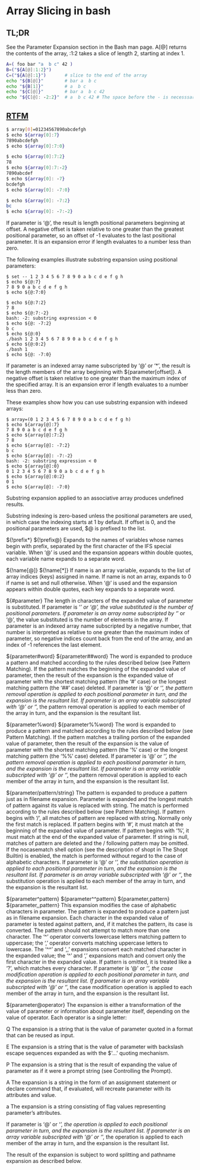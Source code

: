 # Array Slicing in bash

## TL;DR

See the Parameter Expansion section in the Bash man page.
A[@] returns the contents of the array, :1:2 takes a slice of length 2, starting at index 1.

```bash
A=( foo bar "a  b c" 42 )
B=("${A[@]:1:2}")
C=("${A[@]:1}")       # slice to the end of the array
echo "${B[@]}"        # bar a  b c
echo "${B[1]}"        # a  b c
echo "${C[@]}"        # bar a  b c 42
echo "${C[@]: -2:2}"  # a  b c 42 # The space before the - is necesssary
```

## [RTFM](https://www.gnu.org/software/bash/manual/bash.html#Shell-Parameter-Expansion)

```bash
$ array[0]=01234567890abcdefgh
$ echo ${array[0]:7}
7890abcdefgh
$ echo ${array[0]:7:0}

$ echo ${array[0]:7:2}
78
$ echo ${array[0]:7:-2}
7890abcdef
$ echo ${array[0]: -7}
bcdefgh
$ echo ${array[0]: -7:0}

$ echo ${array[0]: -7:2}
bc
$ echo ${array[0]: -7:-2}
```

If parameter is ‘@’, the result is length positional parameters beginning at offset.
A negative offset is taken relative to one greater than the greatest positional parameter,
so an offset of -1 evaluates to the last positional parameter.
It is an expansion error if length evaluates to a number less than zero.

The following examples illustrate substring expansion using positional parameters:

```
$ set -- 1 2 3 4 5 6 7 8 9 0 a b c d e f g h
$ echo ${@:7}
7 8 9 0 a b c d e f g h
$ echo ${@:7:0}

$ echo ${@:7:2}
7 8
$ echo ${@:7:-2}
bash: -2: substring expression < 0
$ echo ${@: -7:2}
b c
$ echo ${@:0}
./bash 1 2 3 4 5 6 7 8 9 0 a b c d e f g h
$ echo ${@:0:2}
./bash 1
$ echo ${@: -7:0}
```

If parameter is an indexed array name subscripted by ‘@’ or ‘*’,
the result is the length members of the array beginning with ${parameter[offset]}.
A negative offset is taken relative to one greater than the maximum index of the specified array.
It is an expansion error if length evaluates to a number less than zero.

These examples show how you can use substring expansion with indexed arrays:

```
$ array=(0 1 2 3 4 5 6 7 8 9 0 a b c d e f g h)
$ echo ${array[@]:7}
7 8 9 0 a b c d e f g h
$ echo ${array[@]:7:2}
7 8
$ echo ${array[@]: -7:2}
b c
$ echo ${array[@]: -7:-2}
bash: -2: substring expression < 0
$ echo ${array[@]:0}
0 1 2 3 4 5 6 7 8 9 0 a b c d e f g h
$ echo ${array[@]:0:2}
0 1
$ echo ${array[@]: -7:0}
```

Substring expansion applied to an associative array produces undefined results.

Substring indexing is zero-based unless the positional parameters are used,
in which case the indexing starts at 1 by default.
If offset is 0, and the positional parameters are used, $@ is prefixed to the list.

${!prefix*}
${!prefix@}
Expands to the names of variables whose names begin with prefix, separated by the first character of the IFS special variable. When ‘@’ is used and the expansion appears within double quotes, each variable name expands to a separate word.

${!name[@]}
${!name[*]}
If name is an array variable, expands to the list of array indices (keys) assigned in name. If name is not an array, expands to 0 if name is set and null otherwise. When ‘@’ is used and the expansion appears within double quotes, each key expands to a separate word.

${#parameter}
The length in characters of the expanded value of parameter is substituted. If parameter is ‘*’ or ‘@’, the value substituted is the number of positional parameters. If parameter is an array name subscripted by ‘*’ or ‘@’, the value substituted is the number of elements in the array. If parameter is an indexed array name subscripted by a negative number, that number is interpreted as relative to one greater than the maximum index of parameter, so negative indices count back from the end of the array, and an index of -1 references the last element.

${parameter#word}
${parameter##word}
The word is expanded to produce a pattern and matched according to the rules described below (see Pattern Matching). If the pattern matches the beginning of the expanded value of parameter, then the result of the expansion is the expanded value of parameter with the shortest matching pattern (the ‘#’ case) or the longest matching pattern (the ‘##’ case) deleted. If parameter is ‘@’ or ‘*’, the pattern removal operation is applied to each positional parameter in turn, and the expansion is the resultant list. If parameter is an array variable subscripted with ‘@’ or ‘*’, the pattern removal operation is applied to each member of the array in turn, and the expansion is the resultant list.

${parameter%word}
${parameter%%word}
The word is expanded to produce a pattern and matched according to the rules described below (see Pattern Matching). If the pattern matches a trailing portion of the expanded value of parameter, then the result of the expansion is the value of parameter with the shortest matching pattern (the ‘%’ case) or the longest matching pattern (the ‘%%’ case) deleted. If parameter is ‘@’ or ‘*’, the pattern removal operation is applied to each positional parameter in turn, and the expansion is the resultant list. If parameter is an array variable subscripted with ‘@’ or ‘*’, the pattern removal operation is applied to each member of the array in turn, and the expansion is the resultant list.

${parameter/pattern/string}
The pattern is expanded to produce a pattern just as in filename expansion. Parameter is expanded and the longest match of pattern against its value is replaced with string. The match is performed according to the rules described below (see Pattern Matching). If pattern begins with ‘/’, all matches of pattern are replaced with string. Normally only the first match is replaced. If pattern begins with ‘#’, it must match at the beginning of the expanded value of parameter. If pattern begins with ‘%’, it must match at the end of the expanded value of parameter. If string is null, matches of pattern are deleted and the / following pattern may be omitted. If the nocasematch shell option (see the description of shopt in The Shopt Builtin) is enabled, the match is performed without regard to the case of alphabetic characters. If parameter is ‘@’ or ‘*’, the substitution operation is applied to each positional parameter in turn, and the expansion is the resultant list. If parameter is an array variable subscripted with ‘@’ or ‘*’, the substitution operation is applied to each member of the array in turn, and the expansion is the resultant list.

${parameter^pattern}
${parameter^^pattern}
${parameter,pattern}
${parameter,,pattern}
This expansion modifies the case of alphabetic characters in parameter. The pattern is expanded to produce a pattern just as in filename expansion. Each character in the expanded value of parameter is tested against pattern, and, if it matches the pattern, its case is converted. The pattern should not attempt to match more than one character. The ‘^’ operator converts lowercase letters matching pattern to uppercase; the ‘,’ operator converts matching uppercase letters to lowercase. The ‘^^’ and ‘,,’ expansions convert each matched character in the expanded value; the ‘^’ and ‘,’ expansions match and convert only the first character in the expanded value. If pattern is omitted, it is treated like a ‘?’, which matches every character. If parameter is ‘@’ or ‘*’, the case modification operation is applied to each positional parameter in turn, and the expansion is the resultant list. If parameter is an array variable subscripted with ‘@’ or ‘*’, the case modification operation is applied to each member of the array in turn, and the expansion is the resultant list.

${parameter@operator}
The expansion is either a transformation of the value of parameter or information about parameter itself, depending on the value of operator. Each operator is a single letter:

Q
The expansion is a string that is the value of parameter quoted in a format that can be reused as input.

E
The expansion is a string that is the value of parameter with backslash escape sequences expanded as with the $'…' quoting mechanism.

P
The expansion is a string that is the result of expanding the value of parameter as if it were a prompt string (see Controlling the Prompt).

A
The expansion is a string in the form of an assignment statement or declare command that, if evaluated, will recreate parameter with its attributes and value.

a
The expansion is a string consisting of flag values representing parameter’s attributes.

If parameter is ‘@’ or ‘*’, the operation is applied to each positional parameter in turn, and the expansion is the resultant list. If parameter is an array variable subscripted with ‘@’ or ‘*’, the operation is applied to each member of the array in turn, and the expansion is the resultant list.

The result of the expansion is subject to word splitting and pathname expansion as described below.
